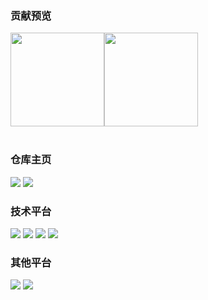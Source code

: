 <!-- ### Hi,I'm ReturnTmp! 👋 -->

### 贡献预览

<div style="display:flex; flex-direction:row;">
    <a href="https://github.com/ReturnTmp/github-readme-stats">
        <img align="center" style="height: 150px" src="https://github-readme-stats-three-nu-43.vercel.app/api/top-langs/?username=ReturnTmp&layout=compact" />
    </a>
    <a href="https://github.com/ReturnTmp/github-readme-stats">
        <img align="center" style="height: 150px" src="https://github-readme-stats-three-nu-43.vercel.app/api?username=ReturnTmp&show_icons=false&theme=vue" />
    </a>
</div>
<br />

### 仓库主页

[![](https://img.shields.io/badge/-Github-white?logo=github&logoColor=181717&style=for-the-badge&labelColor=dddddd&color=777777)](https://github.com/ReturnTmp)
[![](https://img.shields.io/badge/-Gitee-white?logo=gitee&logoColor=C71D23&style=for-the-badge&labelColor=dddddd&color=777777)](https://gitee.com/cheng-guanghao)

### 技术平台

[![](https://img.shields.io/badge/-CSDN-white?logo=blogger&logoColor=fc5531&style=for-the-badge&labelColor=dddddd&color=777777)](https://blog.csdn.net/m0_63748493)
[![](https://img.shields.io/badge/-阿里云社区-white?logo=alibabacloud&logoColor=FF6A00&style=for-the-badge&labelColor=dddddd&color=777777)](https://developer.aliyun.com/profile/expert/brvtpsgtyv3wy)
[![](https://img.shields.io/badge/-掘金-white?logo=bytedance&logoColor=3C8CFF&style=for-the-badge&labelColor=dddddd&color=777777)](https://juejin.cn/user/602973172145479)
[![](https://img.shields.io/badge/-InfoQ-white?logo=infoq&logoColor=2C6CAF&style=for-the-badge&labelColor=dddddd&color=777777)](https://developer.aliyun.com/profile/expert/brvtpsgtyv3wy)

### 其他平台

[![](https://img.shields.io/badge/-知乎-white?logo=zhihu&logoColor=0084FF&style=for-the-badge&labelColor=dddddd&color=777777)](https://developer.aliyun.com/profile/expert/brvtpsgtyv3wy)
[![](https://img.shields.io/badge/-B站-white?logo=bilibili&logoColor=00A1D6&style=for-the-badge&labelColor=dddddd&color=777777)](https://space.bilibili.com/313482002)


